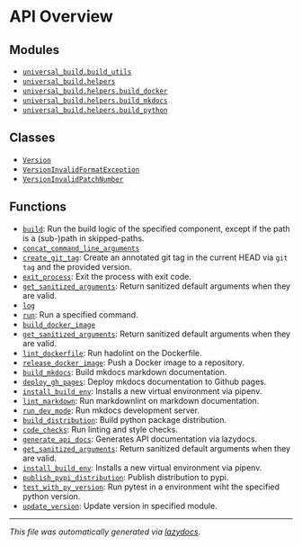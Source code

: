 <!-- markdownlint-disable -->

# API Overview

## Modules

- [`universal_build.build_utils`](./universal_build.build_utils.md#module-universal_buildbuild_utils)
- [`universal_build.helpers`](./universal_build.helpers.md#module-universal_buildhelpers)
- [`universal_build.helpers.build_docker`](./universal_build.helpers.build_docker.md#module-universal_buildhelpersbuild_docker)
- [`universal_build.helpers.build_mkdocs`](./universal_build.helpers.build_mkdocs.md#module-universal_buildhelpersbuild_mkdocs)
- [`universal_build.helpers.build_python`](./universal_build.helpers.build_python.md#module-universal_buildhelpersbuild_python)

## Classes

- [`Version`](./universal_build.build_utils.md#class-version)
- [`VersionInvalidFormatException`](./universal_build.build_utils.md#class-versioninvalidformatexception)
- [`VersionInvalidPatchNumber`](./universal_build.build_utils.md#class-versioninvalidpatchnumber)

## Functions

- [`build`](./universal_build.build_utils.md#function-build): Run the build logic of the specified component, except if the path is a (sub-)path in skipped-paths.
- [`concat_command_line_arguments`](./universal_build.build_utils.md#function-concat_command_line_arguments)
- [`create_git_tag`](./universal_build.build_utils.md#function-create_git_tag): Create an annotated git tag in the current HEAD via `git tag` and the provided version.
- [`exit_process`](./universal_build.build_utils.md#function-exit_process): Exit the process with exit code.
- [`get_sanitized_arguments`](./universal_build.build_utils.md#function-get_sanitized_arguments): Return sanitized default arguments when they are valid.
- [`log`](./universal_build.build_utils.md#function-log)
- [`run`](./universal_build.build_utils.md#function-run): Run a specified command.
- [`build_docker_image`](./universal_build.helpers.build_docker.md#function-build_docker_image)
- [`get_sanitized_arguments`](./universal_build.helpers.build_docker.md#function-get_sanitized_arguments): Return sanitized default arguments when they are valid.
- [`lint_dockerfile`](./universal_build.helpers.build_docker.md#function-lint_dockerfile): Run hadolint on the Dockerfile.
- [`release_docker_image`](./universal_build.helpers.build_docker.md#function-release_docker_image): Push a Docker image to a repository.
- [`build_mkdocs`](./universal_build.helpers.build_mkdocs.md#function-build_mkdocs): Build mkdocs markdown documentation.
- [`deploy_gh_pages`](./universal_build.helpers.build_mkdocs.md#function-deploy_gh_pages): Deploy mkdocs documentation to Github pages.
- [`install_build_env`](./universal_build.helpers.build_mkdocs.md#function-install_build_env): Installs a new virtual environment via pipenv.
- [`lint_markdown`](./universal_build.helpers.build_mkdocs.md#function-lint_markdown): Run markdownlint on markdown documentation.
- [`run_dev_mode`](./universal_build.helpers.build_mkdocs.md#function-run_dev_mode): Run mkdocs development server.
- [`build_distribution`](./universal_build.helpers.build_python.md#function-build_distribution): Build python package distribution.
- [`code_checks`](./universal_build.helpers.build_python.md#function-code_checks): Run linting and style checks.
- [`generate_api_docs`](./universal_build.helpers.build_python.md#function-generate_api_docs): Generates API documentation via lazydocs.
- [`get_sanitized_arguments`](./universal_build.helpers.build_python.md#function-get_sanitized_arguments): Return sanitized default arguments when they are valid.
- [`install_build_env`](./universal_build.helpers.build_python.md#function-install_build_env): Installs a new virtual environment via pipenv.
- [`publish_pypi_distribution`](./universal_build.helpers.build_python.md#function-publish_pypi_distribution): Publish distribution to pypi.
- [`test_with_py_version`](./universal_build.helpers.build_python.md#function-test_with_py_version): Run pytest in a environment wiht the specified python version.
- [`update_version`](./universal_build.helpers.build_python.md#function-update_version): Update version in specified module.


---

_This file was automatically generated via [lazydocs](https://github.com/ml-tooling/lazydocs)._

